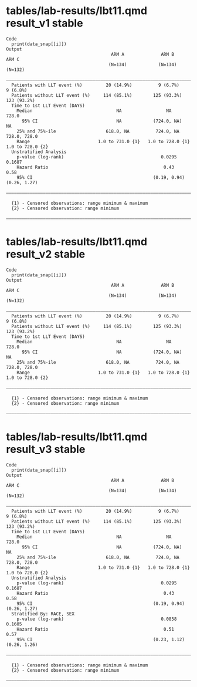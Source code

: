 # tables/lab-results/lbt11.qmd result_v1 stable

    Code
      print(data_snap[[i]])
    Output
                                            ARM A              ARM B              ARM C      
                                           (N=134)            (N=134)            (N=132)     
      ———————————————————————————————————————————————————————————————————————————————————————
      Patients with LLT event (%)         20 (14.9%)          9 (6.7%)           9 (6.8%)    
      Patients without LLT event (%)     114 (85.1%)        125 (93.3%)        123 (93.2%)   
      Time to 1st LLT Event (DAYS)                                                           
        Median                                NA                 NA               728.0      
          95% CI                              NA            (724.0, NA)             NA       
        25% and 75%-ile                   618.0, NA          724.0, NA         728.0, 728.0  
        Range                          1.0 to 731.0 {1}   1.0 to 728.0 {1}   1.0 to 728.0 {2}
      Unstratified Analysis                                                                  
        p-value (log-rank)                                     0.0295             0.1687     
        Hazard Ratio                                            0.43               0.58      
        95% CI                                              (0.19, 0.94)       (0.26, 1.27)  
      ———————————————————————————————————————————————————————————————————————————————————————
      
      {1} - Censored observations: range minimum & maximum
      {2} - Censored observation: range minimum
      ———————————————————————————————————————————————————————————————————————————————————————
      

# tables/lab-results/lbt11.qmd result_v2 stable

    Code
      print(data_snap[[i]])
    Output
                                            ARM A              ARM B              ARM C      
                                           (N=134)            (N=134)            (N=132)     
      ———————————————————————————————————————————————————————————————————————————————————————
      Patients with LLT event (%)         20 (14.9%)          9 (6.7%)           9 (6.8%)    
      Patients without LLT event (%)     114 (85.1%)        125 (93.3%)        123 (93.2%)   
      Time to 1st LLT Event (DAYS)                                                           
        Median                                NA                 NA               728.0      
          95% CI                              NA            (724.0, NA)             NA       
        25% and 75%-ile                   618.0, NA          724.0, NA         728.0, 728.0  
        Range                          1.0 to 731.0 {1}   1.0 to 728.0 {1}   1.0 to 728.0 {2}
      ———————————————————————————————————————————————————————————————————————————————————————
      
      {1} - Censored observations: range minimum & maximum
      {2} - Censored observation: range minimum
      ———————————————————————————————————————————————————————————————————————————————————————
      

# tables/lab-results/lbt11.qmd result_v3 stable

    Code
      print(data_snap[[i]])
    Output
                                            ARM A              ARM B              ARM C      
                                           (N=134)            (N=134)            (N=132)     
      ———————————————————————————————————————————————————————————————————————————————————————
      Patients with LLT event (%)         20 (14.9%)          9 (6.7%)           9 (6.8%)    
      Patients without LLT event (%)     114 (85.1%)        125 (93.3%)        123 (93.2%)   
      Time to 1st LLT Event (DAYS)                                                           
        Median                                NA                 NA               728.0      
          95% CI                              NA            (724.0, NA)             NA       
        25% and 75%-ile                   618.0, NA          724.0, NA         728.0, 728.0  
        Range                          1.0 to 731.0 {1}   1.0 to 728.0 {1}   1.0 to 728.0 {2}
      Unstratified Analysis                                                                  
        p-value (log-rank)                                     0.0295             0.1687     
        Hazard Ratio                                            0.43               0.58      
        95% CI                                              (0.19, 0.94)       (0.26, 1.27)  
      Stratified By: RACE, SEX                                                               
        p-value (log-rank)                                     0.0858             0.1605     
        Hazard Ratio                                            0.51               0.57      
        95% CI                                              (0.23, 1.12)       (0.26, 1.26)  
      ———————————————————————————————————————————————————————————————————————————————————————
      
      {1} - Censored observations: range minimum & maximum
      {2} - Censored observation: range minimum
      ———————————————————————————————————————————————————————————————————————————————————————
      

